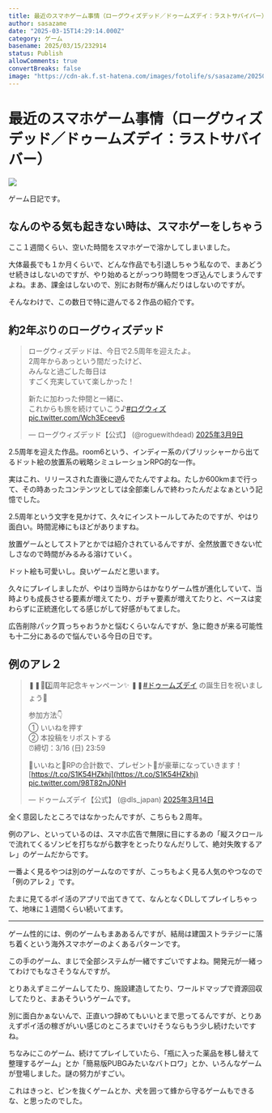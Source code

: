 ```yaml
---
title: 最近のスマホゲーム事情（ローグウィズデッド／ドゥームズデイ：ラストサバイバー）
author: sasazame
date: "2025-03-15T14:29:14.000Z"
category: ゲーム
basename: 2025/03/15/232914
status: Publish
allowComments: true
convertBreaks: false
image: "https://cdn-ak.f.st-hatena.com/images/fotolife/s/sasazame/20250315/20250315230133.png"
---
```

# 最近のスマホゲーム事情（ローグウィズデッド／ドゥームズデイ：ラストサバイバー）

![](https://cdn-ak.f.st-hatena.com/images/fotolife/s/sasazame/20250315/20250315230133.png)

ゲーム日記です。

<!-- Extended Body -->

## なんのやる気も起きない時は、スマホゲーをしちゃう

ここ１週間くらい、空いた時間をスマホゲーで溶かしてしまいました。

大体最長でも１か月くらいで、どんな作品でも引退しちゃう私なので、まあどうせ続きはしないのですが、やり始めるとがっつり時間をつぎ込んでしまうんですよね。まあ、課金はしないので、別にお財布が痛んだりはしないのですが。

そんなわけで、この数日で特に遊んでる２作品の紹介です。

## 約2年ぶりのローグウィズデッド

> ローグウィズデッドは、今日で2.5周年を迎えたよ。  
> 2周年からあっという間だったけど、  
> みんなと過ごした毎日は  
> すごく充実していて楽しかった！  
>   
> 新たに加わった仲間と一緒に、  
> これからも旅を続けていこう♪[#ログウィズ](https://twitter.com/hashtag/%E3%83%AD%E3%82%B0%E3%82%A6%E3%82%A3%E3%82%BA?src=hash&ref_src=twsrc%5Etfw) [pic.twitter.com/Wch3Eceev6](https://t.co/Wch3Eceev6)
> 
> — ローグウィズデッド【公式】 (@roguewithdead) [2025年3月9日](https://twitter.com/roguewithdead/status/1898584529155067928?ref_src=twsrc%5Etfw)

2.5周年を迎えた作品。room6という、インディー系のパブリッシャーから出てるドット絵の放置系の戦略シミュレーションRPG的な一作。

実はこれ、リリースされた直後に遊んでたんですよね。たしか600kmまで行って、その時あったコンテンツとしては全部楽しんで終わったんだよなぁという記憶でした。

2.5周年という文字を見かけて、久々にインストールしてみたのですが、やはり面白い。時間泥棒にもほどがありますね。

放置ゲームとしてストアとかでは紹介されているんですが、全然放置できない忙しさなので時間がみるみる溶けていく。

ドット絵も可愛いし。良いゲームだと思います。

久々にプレイしましたが、やはり当時からはかなりゲーム性が進化していて、当時よりも成長させる要素が増えてたり、ガチャ要素が増えてたりと、ベースは変わらずに正統進化してる感じがして好感がもてました。

広告削除パック買っちゃおうかと悩むくらいなんですが、急に飽きが来る可能性も十二分にあるので悩んでいる今日の日です。

## 例のアレ２

> ❚❚🎉2️⃣周年記念キャンペーン✨ ❚❚[#ドゥームズデイ](https://twitter.com/hashtag/%E3%83%89%E3%82%A5%E3%83%BC%E3%83%A0%E3%82%BA%E3%83%87%E3%82%A4?src=hash&ref_src=twsrc%5Etfw) の誕生日を祝いましょう🎂  
>   
> 参加方法👇  
> ① いいねを押す  
> ② 本投稿をリポストする  
> ⏰締切：3/16 (日) 23:59  
>   
> 💖いいねと🔁RPの合計数で、プレゼント🎁が豪華になっていきます！ [https://t.co/S1K54HZkhj](https://t.co/S1K54HZkhj) [pic.twitter.com/98T82nJ0NH](https://t.co/98T82nJ0NH)
> 
> — ドゥームズデイ【公式】 (@dls\_japan) [2025年3月14日](https://twitter.com/dls_japan/status/1900473608012476600?ref_src=twsrc%5Etfw)

全く意図したところではなかったんですが、こちらも２周年。

例のアレ、といっているのは、スマホ広告で無限に目にするあの「縦スクロールで流れてくるゾンビを打ちながら数字をとったりなんだりして、絶対失敗するアレ」のゲームだからです。

一番よく見るやつは別のゲームなのですが、こっちもよく見る人気のやつなので「例のアレ２」です。

たまに見てるポイ活のアプリで出てきてて、なんとなくDLしてプレイしちゃって、地味に１週間くらい続いてます。

* * *

ゲーム性的には、例のゲームもまああるんですが、結局は建国ストラテジーに落ち着くという海外スマホゲーのよくあるパターンです。

この手のゲーム、まじで全部システムが一緒ですごいですよね。開発元が一緒ってわけでもなさそうなんですが。

とりあえずミニゲームしてたり、施設建造してたり、ワールドマップで資源回収してたりと、まあそういうゲームです。

別に面白かぁないんで、正直いつ辞めてもいいとまで思ってるんですが、とりあえずポイ活の稼ぎがいい感じのところまでいけそうならもう少し続けたいですね。

ちなみにこのゲーム、続けてプレイしていたら、「瓶に入った薬品を移し替えて整理するゲーム」とか「簡易版PUBGみたいなバトロワ」とか、いろんなゲームが登場しました。謎の努力がすごい。

これはきっと、ピンを抜くゲームとか、犬を囲って蜂から守るゲームもできるな、と思ったのでした。